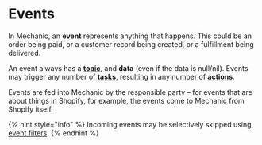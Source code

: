 # Events

In Mechanic, an **event** represents anything that happens. This could be an order being paid, or a customer record being created, or a fulfillment being delivered.

An event always has a [**topic**](topics.md), and **data** (even if the data is null/nil). Events may trigger any number of [**tasks**](../tasks/), resulting in any number of [**actions**](../actions/).

Events are fed into Mechanic by the responsible party – for events that are about things in Shopify, for example, the events come to Mechanic from Shopify itself.

{% hint style="info" %}
Incoming events may be selectively skipped using [event filters](../../platform/events/filters.md).
{% endhint %}
